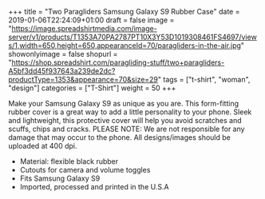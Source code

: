 +++
title = "Two Paragliders Samsung Galaxy S9 Rubber Case"
date = 2019-01-06T22:24:09+01:00
draft = false
image = "https://image.spreadshirtmedia.com/image-server/v1/products/T1353A70PA2787PT10X3Y53D1019308461FS4697/views/1,width=650,height=650,appearanceId=70/paragliders-in-the-air.jpg"
showonlyimage = false
shopurl = "https://shop.spreadshirt.com/paragliding-stuff/two+paragliders-A5bf3dd45f937643a239de2dc?productType=1353&appearance=70&size=29"
tags = ["t-shirt", "woman", "design"]
categories = ["T-Shirt"]
weight = 50
+++

Make your Samsung Galaxy S9 as unique as you are. This form-fitting rubber cover is a great way to add a little personality to your phone. Sleek and lightweight, this protective cover will help you avoid scratches and scuffs, chips and cracks. PLEASE NOTE: We are not responsible for any damage that may occur to the phone. All designs/images should be uploaded at 400 dpi.
<ul class="listMCE"><li>
Material: flexible black rubber
</li><li>
Cutouts for camera and volume toggles
</li><li>
Fits Samsung Galaxy S9
</li><li>
Imported, processed and printed in the U.S.A
</li></ul>